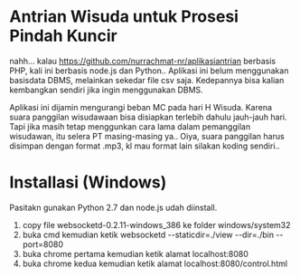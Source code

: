 # Antrian Wisuda untuk Prosesi Pindah Kuncir
nahh... kalau https://github.com/nurrachmat-nr/aplikasiantrian berbasis PHP, kali ini berbasis node.js dan Python..
Aplikasi ini belum menggunakan basisdata DBMS, melainkan sekedar file csv saja.
Kedepannya bisa kalian kembangkan sendiri jika ingin menggunakan DBMS.

Aplikasi ini dijamin mengurangi beban MC pada hari H Wisuda. Karena suara panggilan wisudawaan bisa disiapkan terlebih dahulu jauh-jauh hari.
Tapi jika masih tetap menggunkan cara lama dalam  pemanggilan wisudawan, itu selera PT masing-masing ya..
Oiya, suara panggilan harus disimpan dengan format .mp3, kl mau format lain silakan koding sendiri.. 

# Installasi (Windows)
Pasitakn gunakan Python 2.7 dan node.js udah diinstall.  
1. copy file websocketd-0.2.11-windows_386 ke folder windows/system32
2. buka cmd kemudian ketik websocketd --staticdir=./view --dir=./bin --port=8080
3. buka chrome pertama kemudian ketik alamat localhost:8080
4. buka chrome kedua kemudian ketik alamat localhost:8080/control.html
